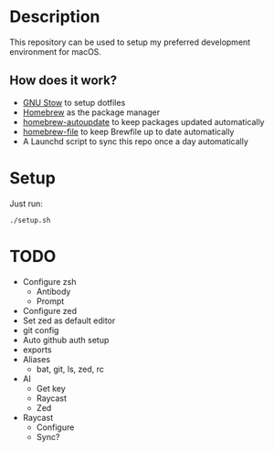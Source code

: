 # Description
This repository can be used to setup my preferred development environment for macOS.

## How does it work?
- [GNU Stow](https://www.gnu.org/software/stow/manual/stow.html) to setup dotfiles
- [Homebrew](https://brew.sh/) as the package manager
- [homebrew-autoupdate](https://github.com/DomT4/homebrew-autoupdate) to keep packages updated automatically
- [homebrew-file](https://homebrew-file.readthedocs.io/en/latest/) to keep Brewfile up to date automatically
- A Launchd script to sync this repo once a day automatically

# Setup
Just run:
```
./setup.sh
```

# TODO
- Configure zsh
  - Antibody
  - Prompt
- Configure zed
- Set zed as default editor
- git config
- Auto github auth setup
- exports
- Aliases
  - bat, git, ls, zed, rc
- AI
  - Get key
  - Raycast
  - Zed
- Raycast
  - Configure
  - Sync?
